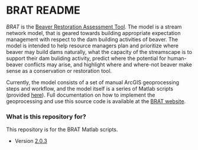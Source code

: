 # BRAT README #

*BRAT* is the [Beaver Restoration Assessment Tool](http://brat.joewheaton.org). The model is a stream network model, that is geared towards building appropriate expectation management with respect to the dam building activities of beaver. The model is intended to help resource managers plan and prioritize where beaver may build dams naturally, what the capacity of the streamscape is to support their dam buliding activity, predict where the potential for human-beaver conflicts may arise, and highlight where and where-not beaver make sense as a conservation or restoration tool. 

Currently, the model consists of a set of manual ArcGIS geoprocessing steps and workflow, and the model itself is a series of Matlab scripts (provided [here](https://github.com/Riverscapes/matBRAT/releases/tag/v2.03)). Full documentation on how to implement the geoprocessing and use this source code is available at the [BRAT website](http://brat.joewheaton.org).

### What is this repository for? ###
This repository is for the BRAT Matlab scripts.

* Version
[2.0.3](https://github.com/Riverscapes/matBRAT/releases/tag/v2.03)


